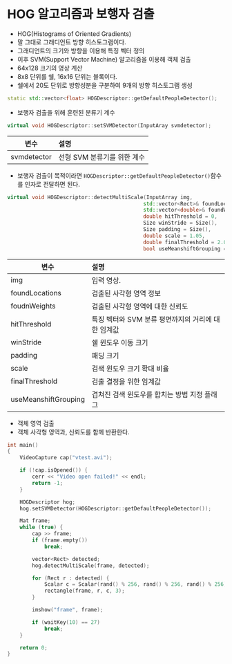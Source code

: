 # HOG 알고리즘과 보행자 검출

 - HOG(Histograms of Oriented Gradients)
 - 말 그대로 그래디언트 방향 히스토그램이다.
 - 그래디언트의 크기와 방향을 이용해 특징 벡터 정의
 - 이후 SVM(Support Vector Machine) 알고리즘을 이용해 객체 검출
 - 64x128 크기의 영상 계산
 - 8x8 단위를 쉘, 16x16 단위는 블록이다.
 - 쉘에서 20도 단위로 방향성분을 구분하여 9개의 방향 히스토그램 생성

```c++
static std::vector<float> HOGDescriptor::getDefaultPeopleDetector();
```
 
 - 보행자 검출을 위해 훈련된 분류기 계수

```c++
virtual void HOGDescriptor::setSVMDetector(InputAray svmdetector);
```

변수 | 설명
--- |:---
svmdetector | 선형 SVM 분류기를 위한 계수

 - 보행자 검출이 목적이라면 `HOGDescriptor::getDefaultPeopleDetector()`함수를 인자로 전달하면 된다.

```c++
virtual void HOGDescriptor::detectMultiScale(InputArray img, 
											std::vector<Rect>& foundLocations,
											std::vector<double>& foundWeights,
											double hitThreshold = 0,
											Size winStride = Size(),
											Size padding = Size(),
											double scale = 1.05,
											double finalThreshold = 2.0,
											bool useMeanshiftGrouping = false) const;
```

변수 | 설명
--- |:---
img | 입력 영상.
foundLocations | 검출된 사각형 영역 정보
foudnWeights | 검출된 사각형 영역에 대한 신뢰도
hitThreshold | 특징 벡터와 SVM 분류 평면까지의 거리에 대한 임계값
winStride | 쉘 윈도우 이동 크기
padding | 패딩 크기
scale | 검색 윈도우 크기 확대 비율
finalThreshold | 검출 결정을 위한 임계값
useMeanshiftGrouping | 겹쳐진 검색 윈도우를 합치는 방법 지정 플래그

 - 객체 영역 검출
 - 객체 사각형 영역과, 신뢰도를 함께 반환한다.

```c++
int main()
{
	VideoCapture cap("vtest.avi");

	if (!cap.isOpened()) {
		cerr << "Video open failed!" << endl;
		return -1;
	}

	HOGDescriptor hog;
	hog.setSVMDetector(HOGDescriptor::getDefaultPeopleDetector());

	Mat frame;
	while (true) {
		cap >> frame;
		if (frame.empty()) 
			break;

		vector<Rect> detected;
		hog.detectMultiScale(frame, detected);

		for (Rect r : detected) {
			Scalar c = Scalar(rand() % 256, rand() % 256, rand() % 256);
			rectangle(frame, r, c, 3);
		}

		imshow("frame", frame);

		if (waitKey(10) == 27)
			break;
	}

	return 0;
}
```